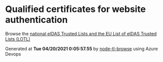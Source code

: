 # Qualified certificates for website authentication 
 Browse the [national eIDAS Trusted Lists and the EU List of eIDAS Trusted Lists (LOTL)](https://webgate.ec.europa.eu/tl-browser/#/) 
 
 
Generated at **Tue 04/20/2021  0:05:57.55** by [node-tl-browse](https://github.com/ymedlop/node-tl-browser) using Azure Devops 
